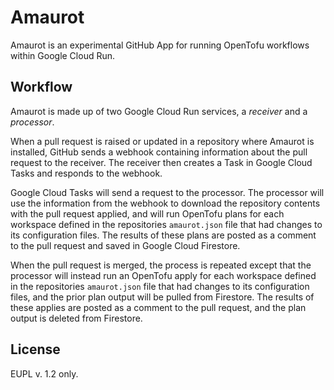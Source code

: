 # Amaurot

Amaurot is an experimental GitHub App for running OpenTofu workflows within Google Cloud Run.

## Workflow

Amaurot is made up of two Google Cloud Run services, a *receiver* and a *processor*.

When a pull request is raised or updated in a repository where Amaurot is installed, GitHub sends a webhook containing information about the pull request to the receiver. The receiver then creates a Task in Google Cloud Tasks and responds to the webhook.

Google Cloud Tasks will send a request to the processor. The processor will use the information from the webhook to download the repository contents with the pull request applied, and will run OpenTofu plans for each workspace defined in the repositories `amaurot.json` file that had changes to its configuration files. The results of these plans are posted as a comment to the pull request and saved in Google Cloud Firestore.

When the pull request is merged, the process is repeated except that the processor will instead run an OpenTofu apply for each workspace defined in the repositories `amaurot.json` file that had changes to its configuration files, and the prior plan output will be pulled from Firestore. The results of these applies are posted as a comment to the pull request, and the plan output is deleted from Firestore.

## License

EUPL v. 1.2 only.
